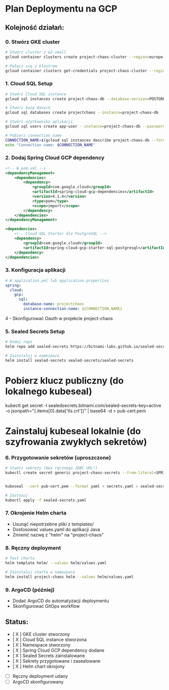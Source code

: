 # Plan Deploymentu na GCP

## Kolejność działań:

### 0. Stwórz GKE cluster

```bash
# Stwórz cluster z e2-small
gcloud container clusters create project-chaos-cluster --region=europe-central2 --num-nodes=1 --machine-type=e2-small

# Połącz się z klastrem
gcloud container clusters get-credentials project-chaos-cluster --region=europe-central2
```

### 1. Cloud SQL Setup

```bash
# Stwórz Cloud SQL instance
gcloud sql instances create project-chaos-db --database-version=POSTGRES_14 --tier=db-f1-micro --region=europe-central2 --root-password="$ROOT_PASSWORD"

# Stwórz bazę danych
gcloud sql databases create projectchaos --instance=project-chaos-db

# Stwórz użytkownika aplikacji
gcloud sql users create app-user --instance=project-chaos-db --password="$APP_PASSWORD"

# Pobierz connection name
CONNECTION_NAME=$(gcloud sql instances describe project-chaos-db --format="value(connectionName)")
echo "Connection name: $CONNECTION_NAME"
```

### 2. Dodaj Spring Cloud GCP dependency

```xml
<!-- W pom.xml -->
<dependencyManagement>
    <dependencies>
        <dependency>
            <groupId>com.google.cloud</groupId>
            <artifactId>spring-cloud-gcp-dependencies</artifactId>
            <version>4.1.4</version>
            <type>pom</type>
            <scope>import</scope>
        </dependency>
    </dependencies>
</dependencyManagement>

<dependencies>
    <!-- Cloud SQL Starter dla PostgreSQL -->
    <dependency>
        <groupId>com.google.cloud</groupId>
        <artifactId>spring-cloud-gcp-starter-sql-postgresql</artifactId>
    </dependency>
</dependencies>
```

### 3. Konfiguracja aplikacji

```yaml
# W application.yml lub application.properties
spring:
  cloud:
    gcp:
      sql:
        database-name: projectchaos
        instance-connection-name: ${CONNECTION_NAME}
```

4 - Skonfigurować Oauth w projekcie project-chaos

### 5. Sealed Secrets Setup

```bash
# Dodaj repo
helm repo add sealed-secrets https://bitnami-labs.github.io/sealed-secrets

# Zainstaluj w namespace
helm install sealed-secrets sealed-secrets/sealed-secrets
```

# Pobierz klucz publiczny (do lokalnego kubeseal)

kubectl get secret -l sealedsecrets.bitnami.com/sealed-secrets-key=active -o jsonpath="{.items[0].data['tls\.crt']}" | base64 -d > pub-cert.pem

# Zainstaluj kubeseal lokalnie (do szyfrowania zwykłych sekretów)

### 6. Przygotowanie sekretów (uproszczone)

```bash
# Stwórz sekrety (bez ręcznego JDBC URL!)
kubectl create secret generic project-chaos-secrets --from-literal=SPRING_CLOUD_GCP_SQL_INSTANCE_CONNECTION_NAME="$CONNECTION_NAME" --from-literal=SPRING_CLOUD_GCP_SQL_DATABASE_NAME="projectchaos" --from-literal=SPRING_DATASOURCE_USERNAME="app-user" --from-literal=SPRING_DATASOURCE_PASSWORD="$APP_PASSWORD" --from-literal=OAUTH2_CLIENT_SECRET="your-oauth-secret" --dry-run=client -o yaml secrets.yaml


kubeseal --cert pub-cert.pem --format yaml < secrets.yaml > sealed-secrets.yaml

# Zastosuj
kubectl apply -f sealed-secrets.yaml
```

### 7. Okrojenie Helm charta

- Usunąć niepotrzebne pliki z templates/
- Dostosować values.yaml do aplikacji Java
- Zmienić nazwę z "helm" na "project-chaos"

### 8. Ręczny deployment

```bash
# Test charta
helm template helm/ --values helm/values.yaml

# Zainstaluj charta w namespace
helm install project-chaos helm --values helm/values.yaml
```

### 9. ArgoCD (później)

- Dodać ArgoCD do automatyzacji deploymentu
- Skonfigurować GitOps workflow

## Status:

- [ X ] GKE cluster stworzony
- [ X ] Cloud SQL instance stworzona
- [ X ] Namespace stworzony
- [ X ] Spring Cloud GCP dependency dodane
- [ X ] Sealed Secrets zainstalowane
- [ X ] Sekrety przygotowane i zasealowane
- [ X ] Helm chart okrojony
- [ ] Ręczny deployment udany
- [ ] ArgoCD skonfigurowany

